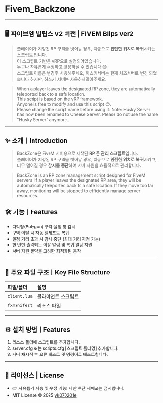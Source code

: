 # Fivem_Backzone

---

## 🖥️ 파이브엠 빌립스 v2 버전 | FIVEM Blips ver2

> 플레이어가 지정된 RP 구역을 벗어날 경우, 자동으로 **안전한 위치로 복귀**시키는 스크립트 입니다.<br>
> 이 스크립트 기반은 vRP으로 설정되어있습니다. <br>
> 누구나 자유롭게 수정하고 활용하실 수 있습니다 😊<br>
> 스크립트 이름은 변경후 사용해주세요, 허스키서버는 현재 치즈서버로 변경 되었습니다 하지만, 허스키 서버는 사용하지말아주세요.
  
> When a player leaves the designated RP zone, they are automatically teleported back to a safe location. <br>
> This script is based on the vRP framework. <br>
> Anyone is free to modify and use this script 😊. <br>
> Please change the script name before using it. Note: Husky Server has now been renamed to Cheese Server. Please do not use the name "Husky Server" anymore..

---
## ✨ 소개ㅣIntroduction
> BackZone은 FiveM 서버용으로 제작된 **RP 존 관리 스크립트**입니다.  
플레이어가 지정된 RP 구역을 벗어날 경우, 자동으로 **안전한 위치로 복귀**시키고,  
너무 멀어질 경우 **감시를 중단**하여 서버 자원을 효율적으로 관리합니다.

> BackZone is an RP zone management script designed for FiveM servers.
> If a player leaves the designated RP area, they will be automatically teleported back to a safe location.
> If they move too far away, monitoring will be stopped to efficiently manage server resources.

## 🛠️ 기능ㅣFeatures
- 다각형(Polygon) 구역 설정 및 감시
- 구역 이탈 시 자동 텔레포트 복귀
- 일정 거리 초과 시 감시 중단 (최대 거리 지정 가능)
- 한 번만 출력되는 이탈 알림 및 복귀 알림 지원
- 서버 자원 절약을 고려한 최적화된 동작

---

## 📂 주요 파일 구조ㅣKey File Structure
| 파일/폴더 | 설명 |
|:---|:---|
| `client.lua`| 클라이언트 스크립트 |
| `fxmanifest` | 리소스 파일 |

---

## ⚙️ 설치 방법ㅣFeatures
1. 리소스 폴더에 스크립트를 추가합니다.
2. server.cfg 또는 scripts.cfg [스크립트 폴더명] 추가합니다.
3. 서버 재시작 후 오류 테스트 및 명령어로 테스트합니다.

---

## 📝 라이선스 | License

- 👉 자유롭게 사용 및 수정 가능! 다만 무단 재배포는 금지됩니다.
- MIT License © 2025 [yk070201e](https://github.com/yk070201e)

  
